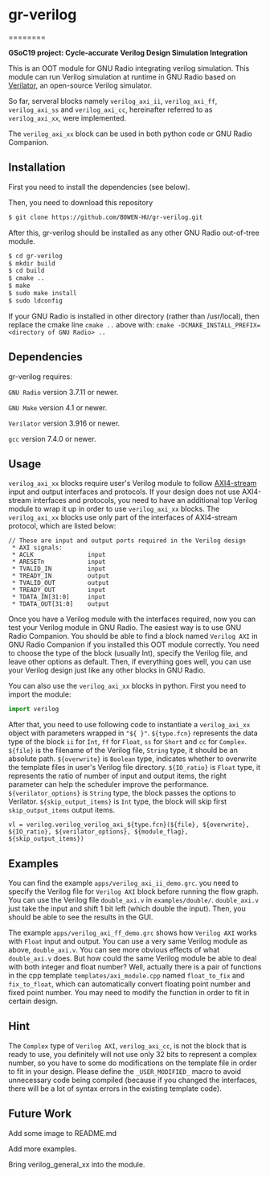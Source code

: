 
# gr-verilog
========

**GSoC19 project: Cycle-accurate Verilog Design Simulation Integration**

This is an OOT module for GNU Radio integrating verilog simulation. This module can run Verilog simulation at runtime in GNU Radio based on [Verilator](https://www.veripool.org/wiki/verilator/), an open-source Verilog simulator.

So far, serveral blocks namely `verilog_axi_ii`, `verilog_axi_ff`, `verilog_axi_ss` and `verilog_axi_cc`, hereinafter referred to as `verilog_axi_xx`, were implemented.

The `verilog_axi_xx` block can be used in both python code or GNU Radio Companion.

## Installation

First you need to install the dependencies (see below).

Then, you need to download this repository
```bash
$ git clone https://github.com/B0WEN-HU/gr-verilog.git
```

After this, gr-verilog should be installed as any other GNU Radio out-of-tree module.
```bash
$ cd gr-verilog
$ mkdir build
$ cd build
$ cmake ..
$ make
$ sudo make install
$ sudo ldconfig
```
If your GNU Radio is installed in other directory (rather than /usr/local), then replace the cmake line `cmake ..` above with: `cmake -DCMAKE_INSTALL_PREFIX=<directory of GNU Radio> ..`

## Dependencies

gr-verilog requires:

`GNU Radio` version 3.7.11 or newer.

`GNU Make` version 4.1 or newer.

`Verilator` version 3.916 or newer.

`gcc` version 7.4.0 or newer.

## Usage

`verilog_axi_xx` blocks require user's Verilog module to follow [AXI4-stream](https://static.docs.arm.com/ihi0051/a/IHI0051A_amba4_axi4_stream_v1_0_protocol_spec.pdf) input and output interfaces and protocols. If your design does not use AXI4-stream interfaces and protocols, you need to have an additional top Verilog module to wrap it up in order to use `verilog_axi_xx` blocks. The `verilog_axi_xx` blocks use only part of the interfaces of AXI4-stream protocol, which are listed below:

```
// These are input and output ports required in the Verilog design
 * AXI signals:
 * ACLK               input
 * ARESETn            input
 * TVALID_IN          input
 * TREADY_IN          output
 * TVALID_OUT         output
 * TREADY_OUT         input
 * TDATA_IN[31:0]     input
 * TDATA_OUT[31:0]    output
```

Once you have a Verilog module with the interfaces required, now you can test your Verilog module in GNU Radio. The easiest way is to use GNU Radio Companion. You should be able to find a block named `Verilog AXI` in GNU Radio Companion if you installed this OOT module correctly. You need to choose the type of the block (usually Int), specify the Verilog file, and leave other options as default. Then, if everything goes well, you can use your Verilog design just like any other blocks in GNU Radio.

You can also use the `verilog_axi_xx` blocks in python. First you need to import the module:

```python
import verilog
```
After that, you need to use following code to instantiate a `verilog_axi_xx` object with parameters wrapped in `"${ }"`. `${type.fcn}` represents the data type of the block `ii` for `Int`, `ff` for `Float`, `ss` for `Short` and `cc` for `Complex`. `${file}` is the filename of the Verilog file, `String` type, it should be an absolute path. `${overwrite}` is `Boolean` type, indicates whether to overwrite the template files in user's Verilog file directory. `${IO_ratio}` is `Float` type, it represents the ratio of number of input and output items, the right parameter can help the scheduler improve the performance. `${verilator_options}` is `String` type, the block passes the options to Verilator. `${skip_output_items}` is `Int` type, the block will skip first `skip_output_items` output items.

```
vl = verilog.verilog_verilog_axi_${type.fcn}(${file}, ${overwrite}, ${IO_ratio}, ${verilator_options}, ${module_flag}, ${skip_output_items})
```

## Examples
You can find the example `apps/verilog_axi_ii_demo.grc`. you need to specify the Verilog file for `Verilog AXI` block before running the flow graph. You can use the Verilog file `double_axi.v` in `examples/double/`. `double_axi.v` just take the input and shift 1 bit left (which double the input). Then, you should be able to see the results in the GUI.

The example `apps/verilog_axi_ff_demo.grc` shows how `Verilog AXI` works with `Float` input and output. You can use a very same Verilog module as above, `double_axi.v`. You can see more obvious effects of what `double_axi.v` does. But how could the same Verilog module be able to deal with both integer and float number? Well, actually there is a pair of functions in the cpp template `templates/axi_module.cpp` named `float_to_fix` and `fix_to_float`, which can automatically convert floating point number and fixed point number. You may need to modify the function in order to fit in certain design.

## Hint
The `Complex` type of `Verilog AXI`, `verilog_axi_cc`, is not the block that is ready to use, you definitely will not use only 32 bits to represent a complex number, so you have to some do modifications on the template file in order to fit in your design. Please define the `_USER_MODIFIED_` macro to avoid unnecessary code being compiled (because if you changed the interfaces, there will be a lot of syntax errors in the existing template code).

## Future Work
Add some image to README.md

Add more examples.

Bring verilog_general_xx into the module.